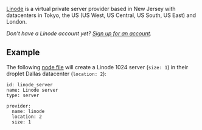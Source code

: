 [Linode](https://www.linode.com/?r=a278f28e12e5e4e08adc41d8491a1988363e80d6) is a virtual private server provider based in New Jersey with datacenters in Tokyo, the US (US West, US Central, US South, US East) and London.

<em>Don't have a Linode account yet? <a href='https://www.linode.com/?r=a278f28e12e5e4e08adc41d8491a1988363e80d6' target='_blank'>Sign up for an account</a>.</em>

## Example

The following [node file](http://docs.devo.ps/manual/nodes/#node-file) will create a Linode 1024 server (`size: 1`) in their droplet Dallas datacenter (`location: 2`):

    id: linode_server
    name: Linode server
    type: server

    provider:
      name: linode
      location: 2
      size: 1
